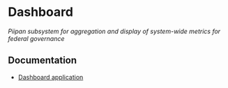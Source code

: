 # Dashboard

*Piipan subsystem for aggregation and display of system-wide metrics for federal governance*

## Documentation

* [Dashboard application](./docs/dashboard.md)
